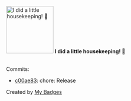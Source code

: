 <img src="https://my-badges.github.io/my-badges/chore-commit.png" alt="I did a little housekeeping! 🧹" title="I did a little housekeeping! 🧹" width="128">
<strong>I did a little housekeeping! 🧹</strong>
<br><br>

Commits:

- <a href="https://github.com/Sajjon/klirr/commit/c00ae830122eeff841bc0ad83c4c56d99f71ce3c">c00ae83</a>: chore: Release


Created by <a href="https://github.com/my-badges/my-badges">My Badges</a>